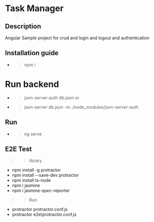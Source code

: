 
# Task Manager

## Description
Angular Sample project for crud and login and logout and authentication 



## Installation guide

* > npm i 

# Run backend
* > json-server-auth db.json
or 
* >json-server db.json -m ./node_modules/json-server-auth 
  
## Run
  * >ng serve



## E2E Test 

>> library 
* npm install -g protractor
* npm install --save-dev protractor
* npm install  ts-node  
* npm i jasmine
* npm i jasmine-spec-reporter

>> Run 
* protractor protractor.conf.js
* protractor  e2e\protractor.conf.js


